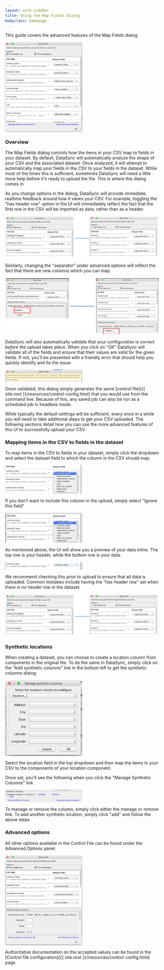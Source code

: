 ```yaml
---
layout: with-sidebar
title: Using the Map Fields Dialog
bodyclass: homepage
---
```


This guide covers the advanced features of the Map Fields dialog

<img src="/images/map_fields.png" alt="Map Fields Dialog" width=50% align="middle">

### Overview

The Map Fields dialog controls how the items in your CSV map to fields in your dataset.  By default, DataSync will automatically analyze the shape of your CSV and the associated dataset.  Once analyzed, it will attempt to automatically map your fields in the CSV to your fields in the dataset.  While most of the times this is sufficient, sometimes DataSync will need a little more help before it's ready to upload the file.  This is where this dialog comes in.  

As you change options in the dialog, DataSync will provide immediate, realtime feedback around how it views your CSV.  For example, toggling the "has header row" option in the UI will immediately reflect the fact that the first row in the CSV will be imported as data, rather than as a header.  

![Header row before and after](/images/header_row_before_after.png)

Similarly, changing the "separator" under advanced options will reflect the fact that there are new columns which you can map.

![Using different separator](/images/different_separator.png)

DataSync will also automatically validate that your configuration is correct *before* the upload takes place.  When you click on "OK" DataSync will validate all of the fields and ensure that their values are valid for the given fields.  If not, you'll be presented with a friendly error that should help you quickly identify and fix the issue:

<img src="/images/sample_error.png" alt="Sample Error" width=50% align="middle">

Once validated, this dialog simply generates the same [control file]({{ site.root }}/resources/control-config.html) that you would use from the command line.  Because of this, any saved job can also be run as a scheduled job in headless mode. 

While typically the default settings will be sufficient, every once in a while you will need to take additional steps to get your CSV uploaded.  The following sections detail how you can use the more advanced features of this UI to successfully upload your CSV. 

### Mapping items in the CSV to fields in the dataset

To map items in the CSV to fields in your dataset, simply click the dropdown and select the dataset field to which the column in the CSV should map.

<img src="/images/select_field.png" alt="Select field" width=50% align="middle">

If you don't want to include this column in the upload, simply select "Ignore this field"

<img src="/images/ignore_field.png" alt="Ignore field" width=50% align="middle">

As mentioned above, the UI will show you a preview of your data inline.  The top row is your header, while the bottom row is your data.  

<img src="/images/inline.png" alt="Inline Preview" width=50% align="middle">

We recommend checking this prior to upload to ensure that all data is uploaded.  Common mistakes include having the "has header row" set when there is no header row in the dataset. 

![Header row before and after](/images/header_row_before_after.png)

### Synthetic locations

When creating a dataset, you can choose to create a location column from components in the original file.  To do the same in DataSync, simply click on the "Add synthetic columns" link in the bottom left to get the synthetic columns dialog:

<img src="/images/synthetic_columns.png" alt="Synthetic columns" width=50% align="middle">

Select the location field in the top dropdown and then map the items in your CSV to the components of your location component.  

Once set, you'll see the following when you click the "Manage Synthetic Columns" link

<img src="/images/show_synthetic_columns.png" alt="Show synthetic columns pane" width=50% align="middle">
 
To manage or remove the column, simply click either the manage or remove link.  To add another synthetic location, simply click "add" and follow the above steps

### Advanced options

All other options available in the Control File can be found under the Advanced Options panel.  

<img src="/images/advanced_options.png" alt="Advanced Options" width=50% align="middle">

Authoritative documentation on the accepted values can be found in the [Control file configuration]({{ site.root }}/resources/control-config.html) page
